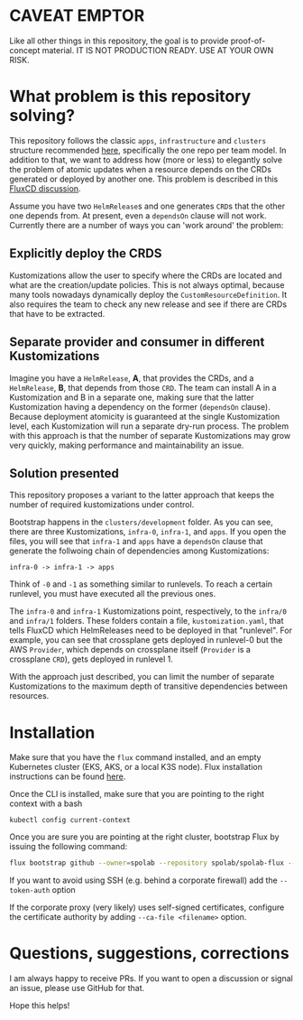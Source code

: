 # CAVEAT EMPTOR

Like all other things in this repository, the goal is to provide proof-of-concept material. IT IS NOT PRODUCTION READY. USE AT YOUR OWN RISK.

# What problem is this repository solving?

This repository follows the classic `apps`, `infrastructure` and `clusters` structure recommended [here](https://fluxcd.io/flux/guides/repository-structure/), specifically the one repo per team model. In addition to that, we want to address how (more or less) to elegantly solve the problem of atomic updates when a resource depends on the CRDs generated or deployed by another one. This problem is described in this [FluxCD discussion](https://github.com/fluxcd/flux2/discussions/1311). 

Assume you have two `HelmRelease`s and one generates `CRD`s that the other one depends from. At present, even a `dependsOn` clause will not work. Currently there are a number of ways you can 'work around' the problem:

 ## Explicitly deploy the CRDS

 Kustomizations allow the user to specify where the CRDs are located and what are the creation/update policies. This is not always optimal, because many tools nowadays dynamically deploy the `CustomResourceDefinition`. It also requires the team to check any new release and see if there are CRDs that have to be extracted.
 
 ## Separate provider and consumer in different Kustomizations 
 
 Imagine you have a `HelmRelease`, **A**, that provides the CRDs, and a `HelmRelease`, **B**, that depends from those `CRD`. The team can install A in a Kustomization and B in a separate one, making sure that the latter Kustomization having a dependency on the former (`dependsOn` clause). Because deployment atomicity is guaranteed at the single Kustomization level, each Kustomization will run a separate dry-run process. The problem with this approach is that the number of separate Kustomizations may grow very quickly, making performance and maintainability an issue.

## Solution presented

This repository proposes a variant to the latter approach that keeps the number of required kustomizations under control.

Bootstrap happens in the `clusters/development` folder. As you can see, there are three Kustomizations, `infra-0`, `infra-1`, and `apps`. If you open the files, you will see that `infra-1` and `apps` have a `dependsOn` clause that generate the follwoing chain of dependencies among Kustomizations:

```
infra-0 -> infra-1 -> apps
```

Think of `-0` and `-1` as something similar to runlevels. To reach a certain runlevel, you must have executed all the previous ones.

The `infra-0` and `infra-1` Kustomizations point, respectively, to the `infra/0` and `infra/1` folders. These folders contain a file, `kustomization.yaml`, that tells FluxCD which HelmReleases need to be deployed in that "runlevel". For example, you can see that crossplane gets deployed in runlevel-0 but the AWS `Provider`, which depends on crossplane itself (`Provider` is a crossplane `CRD`), gets deployed in runlevel 1. 

With the approach just described, you can limit the number of separate Kustomizations to the maximum depth of transitive dependencies between resources.

# Installation

Make sure that you have the `flux` command installed, and an empty Kubernetes cluster (EKS, AKS, or a local K3S node). Flux installation instructions can be found [here](https://fluxcd.io/flux/installation/).

Once the CLI is installed, make sure that you are pointing to the right context with a 
 bash
 ```
 kubectl config current-context
 ```
 
Once you are sure you are pointing at the right cluster, bootstrap Flux by issuing the following command: 

```bash
flux bootstrap github --owner=spolab --repository spolab/spolab-flux --path clusters/development --personal  
```

If you want to avoid using SSH (e.g. behind a corporate firewall) add the `--token-auth` option

If the corporate proxy (very likely) uses self-signed certificates, configure the certificate authority by adding `--ca-file <filename>` option.

# Questions, suggestions, corrections

I am always happy to receive PRs. If you want to open a discussion or signal an issue, please use GitHub for that.

Hope this helps!